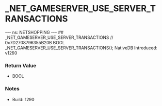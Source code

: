 # _NET_GAMESERVER_USE_SERVER_TRANSACTIONS

--- ns: NETSHOPPING --- ## _NET_GAMESERVER_USE_SERVER_TRANSACTIONS  // 0x7D2708796355B20B BOOL _NET_GAMESERVER_USE_SERVER_TRANSACTIONS();  NativeDB Introduced: v1290

### Return Value
* BOOL

### Notes
* Build: 1290

